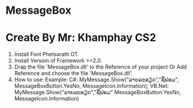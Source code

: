 # MessageBox
# Create By Mr: Khamphay CS2
1. Install Font Phetsarath OT.
2. Install Version of Framework >=2.0.
3. Drap the file 'MessageBox.dll' to the Reference of your project
            Or 
    Add Reference and choose the file 'MessageBox.dll'.
4. How to use:
    Example:
      C#: MyMessage.Show("ລາຍລະອຽດ","ຊື່ຟອມ", MessageBoxButton.YesNo, MessageIcon.Information);
      VB.Net: MyMessage.Show("ລາຍລະອຽດ","ຊື່ຟອມ" MessageBoxButton.YesNo, MessageIcon.Information)
